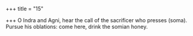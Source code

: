+++
title = "15"

+++
O Indra and Agni, hear the call of the sacrificer who presses (soma). Pursue his oblations: come here, drink the somian honey.